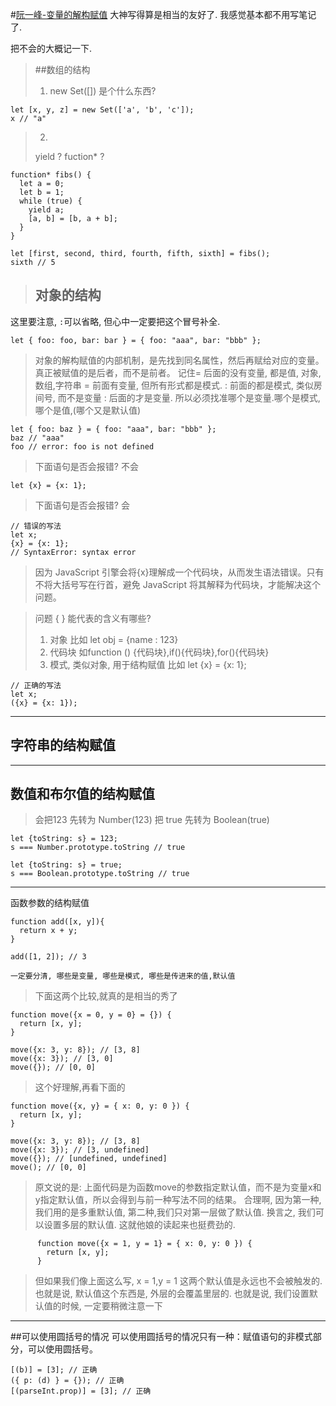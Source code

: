 #[阮一峰-变量的解构赋值](http://es6.ruanyifeng.com/#docs/destructuring)
大神写得算是相当的友好了. 我感觉基本都不用写笔记了.

把不会的大概记一下.

> ##数组的结构
> 1. new Set([]) 是个什么东西?
```
let [x, y, z] = new Set(['a', 'b', 'c']);
x // "a"
```

> 2.
>yield ?
fuction* ?
```
function* fibs() {
  let a = 0;
  let b = 1;
  while (true) {
    yield a;
    [a, b] = [b, a + b];
  }
}

let [first, second, third, fourth, fifth, sixth] = fibs();
sixth // 5
```

> ## 对象的结构
这里要注意, `:`可以省略, 但心中一定要把这个冒号补全.
```
let { foo: foo, bar: bar } = { foo: "aaa", bar: "bbb" };

```
> 对象的解构赋值的内部机制，是先找到同名属性，然后再赋给对应的变量。真正被赋值的是后者，而不是前者。
> 记住= 后面的没有变量, 都是值, 对象,数组,字符串
> = 前面有变量, 但所有形式都是模式.
> : 前面的都是模式, 类似房间号, 而不是变量
> : 后面的才是变量.
> 所以必须找准哪个是变量.哪个是模式, 哪个是值,(哪个又是默认值)
```
let { foo: baz } = { foo: "aaa", bar: "bbb" };
baz // "aaa"
foo // error: foo is not defined
```

> 下面语句是否会报错?
> 不会
```
let {x} = {x: 1};
```

> 下面语句是否会报错?
> 会
```
// 错误的写法
let x;
{x} = {x: 1};
// SyntaxError: syntax error
```
> 因为 JavaScript 引擎会将{x}理解成一个代码块，从而发生语法错误。只有不将大括号写在行首，避免 JavaScript 将其解释为代码块，才能解决这个问题。

> 问题 { } 能代表的含义有哪些?
> 1. 对象 比如 let obj = {name : 123}
> 2. 代码块 如function () {代码块},if(){代码块},for(){代码块}
> 3. 模式, 类似对象, 用于结构赋值 比如 let {x} = {x: 1};

```
// 正确的写法
let x;
({x} = {x: 1});
```
------------
## 字符串的结构赋值
-------------
## 数值和布尔值的结构赋值
> 会把123 先转为 Number(123)
> 把 true 先转为 Boolean(true)
```
let {toString: s} = 123;
s === Number.prototype.toString // true

let {toString: s} = true;
s === Boolean.prototype.toString // true
```

------------------
函数参数的结构赋值
```
function add([x, y]){
  return x + y;
}

add([1, 2]); // 3

一定要分清, 哪些是变量, 哪些是模式, 哪些是传进来的值,默认值
```
> 下面这两个比较,就真的是相当的秀了
```
function move({x = 0, y = 0} = {}) {
  return [x, y];
}

move({x: 3, y: 8}); // [3, 8]
move({x: 3}); // [3, 0]
move({}); // [0, 0]
```
> 这个好理解,再看下面的 
```
function move({x, y} = { x: 0, y: 0 }) {
  return [x, y];
}

move({x: 3, y: 8}); // [3, 8]
move({x: 3}); // [3, undefined]
move({}); // [undefined, undefined]
move(); // [0, 0]
```
> 原文说的是: 上面代码是为函数move的参数指定默认值，而不是为变量x和y指定默认值，所以会得到与前一种写法不同的结果。
> 合理啊, 因为第一种,我们用的是多重默认值,
第二种,我们只对第一层做了默认值.
> 换言之, 我们可以设置多层的默认值. 这就他娘的读起来也挺费劲的.


```
      function move({x = 1, y = 1} = { x: 0, y: 0 }) {
        return [x, y];
      }
```
> 但如果我们像上面这么写, x = 1,y = 1 这两个默认值是永远也不会被触发的.
> 也就是说, 默认值这个东西是, 外层的会覆盖里层的.
> 也就是说, 我们设置默认值的时候, 一定要稍微注意一下

--------------
##可以使用圆括号的情况
 可以使用圆括号的情况只有一种：赋值语句的非模式部分，可以使用圆括号。
```
[(b)] = [3]; // 正确
({ p: (d) } = {}); // 正确
[(parseInt.prop)] = [3]; // 正确
```

